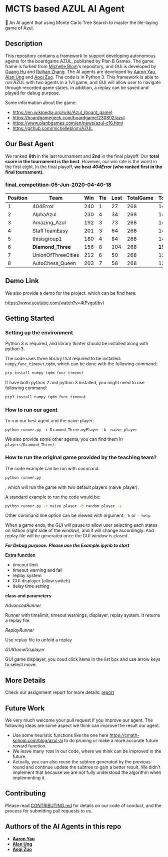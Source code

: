 # MCTS based AZUL AI Agent
🎲 An AI agent that using Monte Carlo Tree Search to master the tile-laying game of Azul.

## Description
This repository contains a framework to support developing autonomous agents for the boardgame AZUL, published by Plan B Games. The game frame is forked from [Michelle Blom](https://github.com/michelleblom)'s repository, and GUI is developed by [Guang Hu](https://github.com/guanghuhappysf128) and  [Ruihan Zhang](https://github.com/zhangrh93). The AI agents are developed by [Aaron Yau](https://github.com/mgsweet), [Alan Ung](https://github.com/alanung) and [Aoqi Zuo](https://github.com/aoqiz). The code is in Python 3. This framework is able to run AZUL with two agents in a 1v1 game, and GUI will allow user to navigate through recorded game states. In addition, a replay can be saved and played for debug purpose.

Some information about the game:
- https://en.wikipedia.org/wiki/Azul_(board_game)
- https://boardgamegeek.com/boardgame/230802/azul
- https://www.planbgames.com/en/news/azul-c16.html
- https://github.com/michelleblom/AZUL


## Our Best Agent

We ranked **6th** in the last tournament and **2nd** in the final playoff. Our **total score in the tournament is the best**. However, our win rate is the worst in the first eight. In the final playoff, **we beat *404Error* (who ranked first in the final tournament).** 

### final_competition-05-Jun-2020-04-40-18

| Position | Team               | Win | Tie | Lost | TotalGame | TotalScore | FAILED | FinalScore |
|----------|--------------------|-----|-----|------|-----------|------------|--------|------------|
| 1        | 404Error           | 240 | 1   | 27   | 268       | 14755      | 0      | 26775      |
| 2        | AlphaAzul          | 230 | 4   | 34   | 268       | 14011      | 0      | 25591      |
| 3        | Amazing_Azul       | 192 | 3   | 73   | 268       | 14703      | 0      | 24363      |
| 4        | StaffTeamEasy      | 201 | 3   | 64   | 268       | 14163      | 0      | 24273      |
| 5        | thisisgroup1       | 180 | 4   | 84   | 268       | 14692      | 0      | 23772      |
| 6        | **Diamond_Three**  | 156 | 8   | 104  | 268       | **15466**  | 0      | 23426      |
| 7        | UnionOfThreeCities | 212 | 6   | 50   | 268       | 12662      | 0      | 23382      |
| 8        | AutoChess_Queen    | 203 | 7   | 58   | 268       | 13055      | 0      | 23345      |

## Demo Link
We also provide a demo for the project. which can be find here:

https://www.youtube.com/watch?v=4tPvgutIbvI

## Getting Started

### Setting up the environment

Python 3 is required, and library tkinter should be installed along with python 3.

The code uses three library that required to be installed: ```numpy```,```func_timeout```,```tqdm```, which can be done with the following command:
```bash
pip install numpy tqdm func_timeout
```
If have both python 2 and python 3 installed, you might need to use following command:
```bash
pip3 install numpy tqdm func_timeout
```

### How to run our agent

To run our best agent and the naive player:

```
python runner.py -r Diamond_Three.myPlayer -b  naive_player

```
We also provide some other agents, you can find them in `players/Diamond_Three/`.

### How to run the original game provided by the teaching team?

The code example can be run with command:
```bash
python runner.py
```
, which will run the game with two default players (naive_player). 

A standard example to run the code would be:
```bash
python runner.py -r naive_player -b random_player -s 
```

Other command line option can be viewed with argument: ```-h``` or ```--help```

When a game ends, the GUI will pause to allow user selecting each states on listbox (right side of the window), and it will change accordingly. And replay file will be generated once the GUI window is closed.

***For Debug purpose:***
***Please use the Example.ipynb to start***

**Extra function**
- timeout limit
- timeout warning and fail
- replay system
- GUI displayer (allow switch)
- delay time setting

**class and parameters**

*AdvancedRunner*

Runner with timelimit, timeout warnings, displayer, replay system. It returns a replay file.

*ReplayRunner*

Use replay file to unfold a replay

*GUIGameDisplayer*

GUI game displayer, you coud click items in the list box and use arrow keys to select move.

## More Details

Check our assignment report for more details: [report](doc/report.pdf)


## Future Work
We very much welcome your pull request if you improve our agent. The following ideas are some aspect we think can improve the result our agent.

- Use some heuristic functions like the one here https://cmath-school.com/blog/azul-ai to do pruning or make a more accurate future reward function.
- We leave many `TODO` in our code, where we think can be improved in the future.
- Actually, you can also reuse the subtree generated by the previous round and continue update the subtree to gain a better result. We didn't implement that because we are not fully understood the algorithm when implementing it.

## Contributing

Please read [CONTRIBUTING.md](https://gist.github.com/PurpleBooth/b24679402957c63ec426) for details on our code of conduct, and the process for submitting pull requests to us.


## Authors of the AI Agents in this repo

* [**Aaron Yau**](https://github.com/mgsweet)  
* [**Alan Ung**](https://github.com/alanung)
* [**Aoqi Zuo**](https://github.com/aoqiz) 
